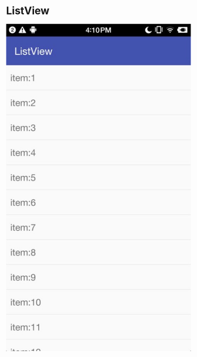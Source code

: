 # ListView

![ListView基本使用](https://github.com/ansen666/images/blob/master/ListView/%E5%9F%BA%E6%9C%AC%E7%9A%84ListView.png?raw=true)
